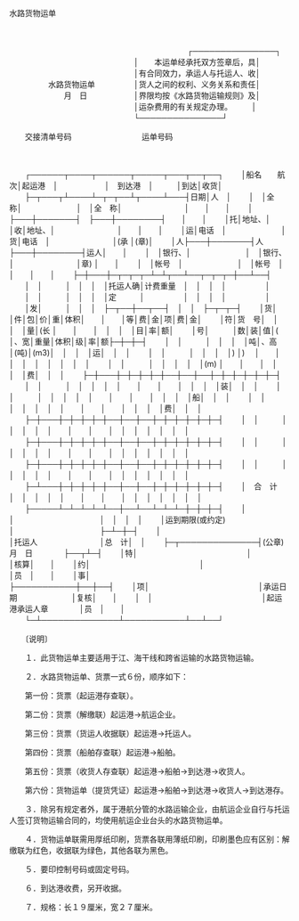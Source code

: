 



水路货物运单



 

　　


　　
　　
　　
　　　　　　　　　　　　　　　　┌───────────────┐
　　　　　　　　　　　　　　　　│　　本运单经承托双方签章后，具│
　　　　　　　　　　　　　　　　│有合同效力，承运人与托运人、收│
　　　　　水路货物运单　　　　　│货人之间的权利、义务关系和责任│
　　　　　　　月　日　　　　　　│界限均按《水路货物运输规则》及│
　　　　　　　　　　　　　　　　│运杂费用的有关规定办理。　　　│
　　　　　　　　　　　　　　　　└───────────────┘
　　


　　交接清单号码　　　　　　　　　运单号码

　　


　　┌──────┬────┬──────┬─────┬───┬──┬──┐
　　│船名　　航次│起运港　│　　　　　　│　到达港　│　　　│到达│收货│
　　├─┬───┬┴────┴─┬─┬──┴┬────┴───┤日期│人　│
　　│　│全　称│　　　　　　　│　│全　称│　　　　　　　　│　　│　　│
　　│　├───┼───────┤　├───┼────────┤　　│　　│
　　│托│地址、│　　　　　　　│收│地址、│　　　　　　　　│　　│　　│
　　│运│电话　│　　　　　　　│货│电话　│　　　　　　　　│(承 │(章)│
　　│人├───┼───────┤人├───┼────────┤运人│　　│
　　│　│银行、│　　　　　　　│　│银行、│　　　　　　　　│章) │　　│
　　│　│帐号　│　　　　　　　│　│帐号　│　　　　　　　　│　　│　　│
　　├─┼───┼─┬─┬─┬─┴─┴┬──┴──┬─┬─┬─┼──┴──┤
　　│　│　　　│　│　│　│托运人确│计费重量　│　│　│　│　　　　　│
　　│　│　　　│　│　│　│定　　　│　　　　　│　│　│　│　　　　　│
　　│发│　　　│　│　│　├─┬──┼──┬──┤　│　│　├─┬─┬─┤
　　│货│　　　│件│包│价│重│体积│　　│　　│等│费│金│项│费│金│
　　│符│货　号│　│　│　│量│(长 │　　│　　│　│　│　│目│率│额│
　　│号│　　　│数│装│值│( │、宽│重量│体积│级│率│额├─┼─┼─┤
　　│　│　　　│　│　│　│吨│、高│(吨)│(m3)│　│　│　│运│　│　│
　　│　│　　　│　│　│　│) │)　 │　　│　　│　│　│　│　│　│　│
　　│　│　　　│　│　│　│　│(m) │　　│　　│　│　│　│费│　│　│
　　├─┼───┼─┼─┼─┼─┼──┼──┼──┼─┼─┼─┼─┼─┼─┤
　　│　│　　　│　│　│　│　│　　│　　│　　│　│　│　│装│　│　│
　　│　│　　　│　│　│　│　│　　│　　│　　│　│　│　│船│　│　│
　　│　│　　　│　│　│　│　│　　│　　│　　│　│　│　│费│　│　│
　　├─┼───┼─┼─┼─┼─┼──┼──┼──┼─┼─┼─┼─┼─┼─┤
　　│　│　　　│　│　│　│　│　　│　　│　　│　│　│　│　│　│　│
　　├─┼───┼─┼─┼─┼─┼──┼──┼──┼─┼─┼─┼─┼─┼─┤
　　│　│　　　│　│　│　│　│　　│　　│　　│　│　│　│　│　│　│
　　├─┼───┼─┼─┼─┼─┼──┼──┼──┼─┼─┼─┼─┼─┼─┤
　　│　│　　　│　│　│　│　│　　│　　│　　│　│　│　│　│　│　│
　　├─┴───┼─┼─┼─┼─┼──┼──┼──┼─┼─┼─┼─┼─┼─┤
　　│　合　计　│　│　│　│　│　　│　　│　　│　│　│　│　│　│　│
　　├─────┴─┴─┴─┴─┴──┼──┴──┴─┴─┴─┼─┼─┼─┤
　　│　　　　　　　　　　　　　　　　│　　　　　　　　　　　│　│　│　│
　　│运到期限(或约定)　　　　　　　　│　　　　　　　　　　　├─┴─┼─┤
　　│　　　　　　　　　　　　　　　　│托运人　　　　　　　　│总　计│　│
　　├─┬──────────────┤(公章)　月　日　　　　├──┬┴─┤
　　│特│　　　　　　　　　　　　　　│　　　　　　　　　　　│核算│　　│
　　│约│　　　　　　　　　　　　　　│　　　　　　　　　　　│员　│　　│
　　│事│　　　　　　　　　　　　　　├───────────┼──┼──┤
　　│项│　　　　　　　　　　　　　　│承运日期　　　　　　　│复核│　　│
　　│　│　　　　　　　　　　　　　　│起运港承运人章　　　　│员　│　　│
　　└─┴──────────────┴───────────┴──┴──┘
　　


　　〔说明〕

　　１．此货物运单主要适用于江、海干线和跨省运输的水路货物运输。

　　２．水路货物运单、货票一式６份，顺序如下：

　　第一份：货票（起运港存查联）。

　　第二份：货票（解缴联）起运港→航运企业。

　　第三份：货票（货运人收据联）起运港→托运人。

　　第四份：货票（船舶存查联）起运港→船舶。

　　第五份：货票（收货人存查联）起运港→船舶→到达港→收货人。

　　第六份：货物运单（提货凭证）起运港→船舶→到达港→收货人→到达港存。

　　３．除另有规定者外，属于港航分管的水路运输企业，由航运企业自行与托运人签订货物运输合同的，均使用航运企业台头的水路货物运单。

　　４．货物运单联需用厚纸印刷，货票各联用薄纸印刷，印刷墨色应有区别：解缴联为红色，收据联为绿色，其他各联为黑色。

　　５．要印控制号码或固定号码。

　　６．到达港收费，另开收据。

　　７．规格：长１９厘米，宽２７厘米。